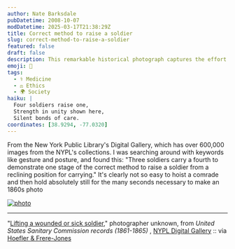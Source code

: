 ```yaml
---
author: Nate Barksdale
pubDatetime: 2008-10-07
modDatetime: 2025-03-17T21:38:29Z
title: Correct method to raise a soldier
slug: correct-method-to-raise-a-soldier
featured: false
draft: false
description: This remarkable historical photograph captures the effort of soldiers demonstrating the proper technique to lift and carry a comrade in need. "Three soldiers carry a fourth to demonstrate one stage of the correct method to raise a soldier from a reclining position for carrying."
emoji: 🤝
tags:
  - ⚕️ Medicine
  - ⚖️ Ethics
  - 🌍 Society
haiku: |
  Four soldiers raise one,  
  Strength in unity shown here,  
  Silent bonds of care.
coordinates: [38.9294, -77.0320]
---
```


From the New York Public Library's Digital Gallery, which has over 600,000 images from the NYPL's collections. I was searching around with keywords like gesture and posture, and found this: "Three soldiers carry a fourth to demonstrate one stage of the correct method to raise a soldier from a reclining position for carrying." It's clearly not so easy to hoist a comrade and then hold absolutely still for the many seconds necessary to make an 1860s photo

[![photo](http://culture-making.com/media/woundedcarry.jpg)](http://digitalgallery.nypl.org/nypldigital/dgkeysearchdetail.cfm?trg=1&strucID=444865&imageID=1150162&word=posture&s=1¬word;=&d;=&c;=&f;=&lWord;=&lField;=&sScope;=&sLevel;=&sLabel;=&total=8&num=0&imgs=12&pNum;=&pos=7#)

---

"[Lifting a wounded or sick soldier](http://digitalgallery.nypl.org/nypldigital/dgkeysearchdetail.cfm?trg=1&strucID=444865&imageID=1150162&word=posture&s=1¬word;=&d;=&c;=&f;=&lWord;=&lField;=&sScope;=&sLevel;=&sLabel;=&total=8&num=0&imgs=12&pNum;=&pos=7#)," photographer unknown, from _United States Sanitary Commission records (1861-1865)_ , [NYPL Digital Gallery](http://digitalgallery.nypl.org/nypldigital/dgkeysearchdetail.cfm?trg=1&strucID=444865&imageID=1150162&word=posture&s=1¬word;=&d;=&c;=&f;=&lWord;=&lField;=&sScope;=&sLevel;=&sLabel;=&total=8&num=0&imgs=12&pNum;=&pos=7#) :: via [Hoefler & Frere-Jones](http://www.typography.com/ask/showBlog.php?blogID=136)
